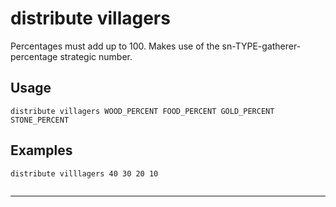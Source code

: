 # distribute villagers
Percentages must add up to 100. Makes use of the sn-TYPE-gatherer-percentage strategic number.
## Usage
```
distribute villagers WOOD_PERCENT FOOD_PERCENT GOLD_PERCENT STONE_PERCENT
```
## Examples
```
distribute villlagers 40 30 20 10
```
```

```
---
